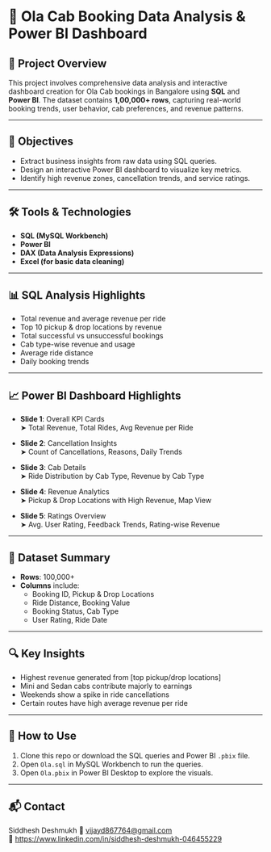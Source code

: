 
# 🚕 Ola Cab Booking Data Analysis & Power BI Dashboard

## 📁 Project Overview

This project involves comprehensive data analysis and interactive dashboard creation for Ola Cab bookings in Bangalore using **SQL** and **Power BI**. The dataset contains **1,00,000+ rows**, capturing real-world booking trends, user behavior, cab preferences, and revenue patterns.

---

## 🧠 Objectives

- Extract business insights from raw data using SQL queries.
- Design an interactive Power BI dashboard to visualize key metrics.
- Identify high revenue zones, cancellation trends, and service ratings.

---

## 🛠️ Tools & Technologies

- **SQL (MySQL Workbench)**
- **Power BI**
- **DAX (Data Analysis Expressions)**
- **Excel (for basic data cleaning)**

---

## 📊 SQL Analysis Highlights

- Total revenue and average revenue per ride
- Top 10 pickup & drop locations by revenue
- Total successful vs unsuccessful bookings
- Cab type-wise revenue and usage
- Average ride distance
- Daily booking trends

---

## 📈 Power BI Dashboard Highlights

- **Slide 1**: Overall KPI Cards  
  ➤ Total Revenue, Total Rides, Avg Revenue per Ride

- **Slide 2**: Cancellation Insights  
  ➤ Count of Cancellations, Reasons, Daily Trends

- **Slide 3**: Cab Details  
  ➤ Ride Distribution by Cab Type, Revenue by Cab Type

- **Slide 4**: Revenue Analytics  
  ➤ Pickup & Drop Locations with High Revenue, Map View

- **Slide 5**: Ratings Overview  
  ➤ Avg. User Rating, Feedback Trends, Rating-wise Revenue

---

## 📎 Dataset Summary

- **Rows**: 100,000+
- **Columns** include:
  - Booking ID, Pickup & Drop Locations
  - Ride Distance, Booking Value
  - Booking Status, Cab Type
  - User Rating, Ride Date

---

## 🔍 Key Insights

- Highest revenue generated from [top pickup/drop locations]
- Mini and Sedan cabs contribute majorly to earnings
- Weekends show a spike in ride cancellations
- Certain routes have high average revenue per ride

---

## 🚀 How to Use

1. Clone this repo or download the SQL queries and Power BI `.pbix` file.
2. Open `Ola.sql` in MySQL Workbench to run the queries.
3. Open `Ola.pbix` in Power BI Desktop to explore the visuals.

---

## 📬 Contact

Siddhesh Deshmukh 
📧 vijayd867764@gmail.com  
🔗 https://www.linkedin.com/in/siddhesh-deshmukh-046455229 
